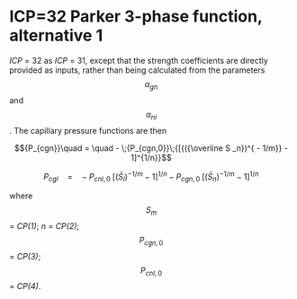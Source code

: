 # ICP=32  Parker 3-phase function, alternative 1&#x20;

_ICP_ = 32      as _ICP_ = 31, except that the strength coefficients are directly provided as inputs,                                 rather than being calculated from the parameters $$\alpha_{gn}$$ and $$\alpha_{nl}$$. The capillary                                pressure functions are then

$${P_{cgn}}\quad  = \quad  - \;{P_{cgn,0}}\;{[{({\overline S _n})^{ - 1/m}} - 1]^{1/n}}$$

$${P_{cgl}}\quad  = \quad  - \;{P_{cnl,0}}\;{[{({\bar S_l})^{ - 1/m}} - 1]^{1/n}}\; - \;{P_{cgn,0}}\;{[{({\bar S_n})^{ - 1/m}} - 1]^{1/n}}$$

where $$S_m$$ = _CP(1)_; _n_ = _CP(2)_; $$P_{cgn,0}$$ = _CP(3)_; $$P_{cnl,0}$$= _CP(4)_.

